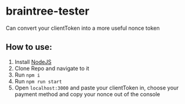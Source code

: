 # braintree-tester
Can convert your clientToken into a more useful nonce token

## How to use:
 1. Install [NodeJS](https://nodejs.org/en/)
 2. Clone Repo and navigate to it
 3. Run `npm i`
 4. Run `npm run start`
 5. Open `localhost:3000` and paste your clientToken in, choose your payment method and copy your nonce out of the console
